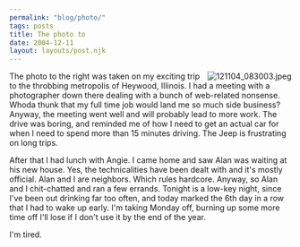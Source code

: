```yaml
---
permalink: "blog/photo/"
tags: posts
title: The photo to
date: 2004-12-11
layout: layouts/post.njk
---
```


[<img src="http://pics.livejournal.com/wasson/pic/0000a2t2" alt="121104_083003.jpeg" border="0" align="right" />][1]The photo to the right was taken on my exciting trip to the throbbing metropolis of Heywood, Illinois. I had a meeting with a photographer down there dealing with a bunch of web-related nonsense. Whoda thunk that my full time job would land me so much side business? Anyway, the meeting went well and will probably lead to more work. The drive was boring, and reminded me of how I need to get an actual car for when I need to spend more than 15 minutes driving. The Jeep is frustrating on long trips.

After that I had lunch with Angie. I came home and saw Alan was waiting at his new house. Yes, the technicalities have been dealt with and it's mostly official. Alan and I are neighbors. Which rules hardcore. Anyway, so Alan and I chit-chatted and ran a few errands. Tonight is a low-key night, since I've been out drinking far too often, and today marked the 6th day in a row that I had to wake up early. I'm taking Monday off, burning up some more time off I'll lose if I don't use it by the end of the year. 

I'm tired.

 [1]: http://pics.livejournal.com/wasson/pic/0000a2t2/